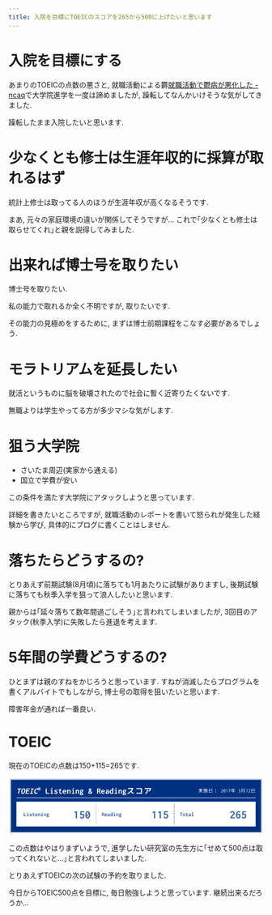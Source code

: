 ```yaml
---
title: 入院を目標にTOEICのスコアを265から500に上げたいと思います
---
```


# 入院を目標にする

あまりのTOEICの点数の悪さと,
就職活動による欝[就職活動で鬱病が悪化した - ncaq](https://www.ncaq.net/2017/03/22/)で大学院進学を一度は諦めましたが,
躁転してなんかいけそうな気がしてきました.

躁転したまま入院したいと思います.

# 少なくとも修士は生涯年収的に採算が取れるはず

統計上修士は取ってる人のほうが生涯年収が高くなるそうです.

まあ,
元々の家庭環境の違いが関係してそうですが…
これで｢少なくとも修士は取らせてくれ｣と親を説得してみました.

# 出来れば博士号を取りたい

博士号を取りたい.

私の能力で取れるか全く不明ですが,
取りたいです.

その能力の見極めをするために,
まずは博士前期課程をこなす必要があるでしょう.

# モラトリアムを延長したい

就活というものに脳を破壊されたので社会に暫く近寄りたくないです.

無職よりは学生やってる方が多少マシな気がします.

# 狙う大学院

* さいたま周辺(実家から通える)
* 国立で学費が安い

この条件を満たす大学院にアタックしようと思っています.

詳細を書きたいところですが,
就職活動のレポートを書いて怒られが発生した経験から学び,
具体的にブログに書くことはしません.

# 落ちたらどうするの?

とりあえず前期試験(8月頃)に落ちても1月あたりに試験がありますし,
後期試験に落ちても秋季入学を狙って浪人したいと思います.

親からは｢延々落ちて数年間過ごしそう｣と言われてしまいましたが,
3回目のアタック(秋季入学)に失敗したら進退を考えます.

# 5年間の学費どうするの?

ひとまずは親のすねをかじろうと思っています.
すねが消滅したらプログラムを書くアルバイトでもしながら,
博士号の取得を狙いたいと思います.

障害年金が通れば一番良い.

# TOEIC

現在のTOEICの点数は150+115=265です.

![toeic](/asset/2017-06-13-toeic.png)

この点数はやはりまずいようで,
進学したい研究室の先生方に｢せめて500点は取ってくれないと…｣と言われてしまいました.

とりあえずTOEICの次の試験の予約を取りました.

今日からTOEIC500点を目標に,
毎日勉強しようと思っています.
継続出来るだろうか…

